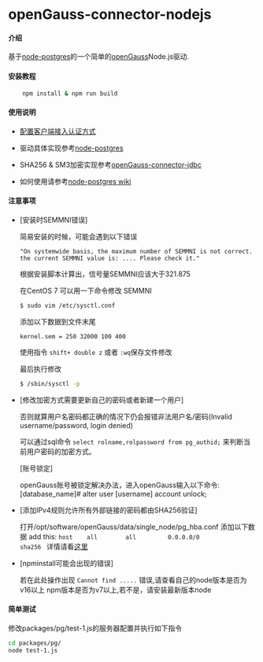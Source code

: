 # openGauss-connector-nodejs

#### 介绍
基于[node-postgres](https://github.com/brianc/node-postgres)的一个简单的[openGauss](https://opengauss.org)Node.js驱动.


#### 安装教程

```bash
    npm install & npm run build
```
#### 使用说明

- [配置客户端接入认证方式](https://opengauss.org/zh/docs/2.0.1/docs/Developerguide/%E9%85%8D%E7%BD%AE%E5%AE%A2%E6%88%B7%E7%AB%AF%E6%8E%A5%E5%85%A5%E8%AE%A4%E8%AF%81.html)

- 驱动具体实现参考[node-postgres](https://github.com/brianc/node-postgres)

- SHA256 & SM3加密实现参考[openGauss-connector-jdbc](https://gitee.com/opengauss/openGauss-connector-jdbc)

- 如何使用请参考[node-postgres wiki](https://node-postgres.com)

#### 注意事项

- [安装时SEMMNI错误]

    简易安装的时候，可能会遇到以下错误
  
   `"On systemwide basis, the maximum number of SEMMNI is not correct. the current SEMMNI value is: .... Please check it."`

  根据安装脚本计算出，信号量SEMMNI应该大于321.875

  在CentOS 7 可以用一下命令修改 SEMMNI

  ```bash
  $ sudo vim /etc/sysctl.conf
  ```

  添加以下数据到文件末尾

  `kernel.sem = 250 32000 100 400`

  使用指令 `shift+ double z` 或者 `:wq`保存文件修改

  最后执行修改

  ```bash
  $ /sbin/sysctl -p
  ```

- [修改加密方式需要更新自己的密码或者新建一个用户]
  
    否则就算用户名密码都正确的情况下仍会报错非法用户名/密码(Invalid username/password, login denied)
    
  可以通过sql命令 `select rolname,rolpassword from pg_authid;` 来判断当前用户密码的加密方式。
  
  [账号锁定]
  
  openGauss账号被锁定解决办法，进入openGauss输入以下命令:
  [database_name]#  alter user [username] account unlock;
  
- [添加IPv4规则允许所有外部链接的密码都由SHA256验证]

    打开/opt/software/openGauss/data/single_node/pg_hba.conf
    添加以下数据
    add this:     `host    all        all         0.0.0.0/0           sha256 `
    详情请看[这里](https://opengauss.org/zh/docs/1.0.0/docs/Quickstart/GUC%E5%8F%82%E6%95%B0%E8%AF%B4%E6%98%8E.html)

- [npminstall可能会出现的错误]
    
    若在此处操作出现 `Cannot find .....` 错误,请查看自己的node版本是否为v16以上
    npm版本是否为v7以上,若不是，请安装最新版本node
  
    
#### 简单测试
修改packages/pg/test-1.js的服务器配置并执行如下指令

```bash
cd packages/pg/
node test-1.js
```